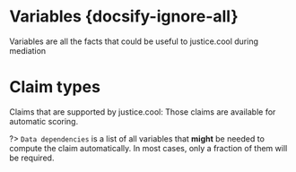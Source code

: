 # Variables  {docsify-ignore-all}

Variables are all the facts that could be useful to justice.cool during mediation

<vue>
    <template>
        <form class="search-container">
            <input type="text" @keyup="find" class="search-bar" placeholder="Search for a variable">
            <a href="#"><img class="search-icon" src="/_media/search-icon.png"></a>
        </form>
        <table>
            <tr>
                <th>ID</th>
                <th>Name</th>
                <th>Litigation types</th>
                <th>Question</th>
                <th>Type</th>
            </tr>
            <tr v-for="i in results">
                <td>
                    <div class="varid">
                        <i class="fa fa-copy" tooltip="Copy to clipboard" @click="copy(i.id)"></i>
                        {{i.id}}
                    </div>
                </td>
                <td>{{i.name}}</td>
                <td>{{i.litigationTypes}}</td>
                <td class="text-center">
                    <span v-if="!i.question">-</span>
                    <i v-if="i.question" v-tooltip.bottom="i.question" class="fa fa-check"></i>
                </td>
                <td>
                    <span v-if="!isEnum(i.type)" v-tooltip.bottom="tooltipFor(i.type)">{{i.type.primary}}</span>
                    <v-popover v-if="isEnum(i.type)">
                        <span>
                            <i class="fa fa-info-circle"></i>
                            {{i.type.primary}}
                        </span>
                        <template slot="popover">
                            <ul>
                                <li v-for="o in i.type.options">
                                    <b>{{o.value}}</b> <br> &nbsp; &nbsp; <i>{{o.display}}</i>
                                </li>
                            </ul>
                        </template>
                    </v-popover>
                </td>
            </tr>
        </table>
    </template>
    <script>
        return {
            data: {
                results: [],
                currentSearch: null,
            },
            methods: {
                async doFind(txt) {
                    this.currentSearch = txt;
                    const data = await auth.queryPrivate(`query FindVar($txt: String!) {modelize { publicVariables(filter: $txt) {id name scope type question litigationTypes}}}`, {txt});
                    data.modelize.publicVariables.forEach(v => {
                        if (v.litigationTypes)
                            v.litigationTypes = v.litigationTypes.join(', ')
                    })
                    if (this.currentSearch === txt) {
                        this.results = data.modelize.publicVariables;
                        this.currentSearch = null;
                    }
                },
                copy(txt) {
                    copyToClipboard(txt);
                },
                find: debounce(function(e) {
                    this.doFind(e.target.value);
                }, 100),
                isEnum(type) {
                    if (type.primary !== 'enum')
                        return false;
                    if (!type.options || typeof type.options === 'string')
                        return false;
                    return true;
                },
                tooltipFor(type) {
                    if (type.primary !== 'enum')
                        return '';
                    if (!type.options || typeof type.options === 'string')
                        return 'Dynamic options :(\nContact us.';
                    return '';
                }
            },
            mounted() {
                this.doFind('');
            }
        };
    </script>
</vue>










# Claim types

Claims that are supported by justice.cool: Those claims are available for automatic scoring.


?> `Data dependencies` is a list of all variables that **might** be needed to compute the claim automatically. In most cases, only a fraction of them will be required.


<vue>
    <template>
        <form class="search-container">
            <input type="text" @keyup="find" class="search-bar" placeholder="Search for a claim">
            <a href="#"><img class="search-icon" src="/_media/search-icon.png"></a>
        </form>
        <table>
            <tr>
                <th>ID</th>
                <th>Name</th>
                <th>Litigation Type</th>
                <th>Data dependencies</th>
            </tr>
            <tr v-for="i in results">
                <td>
                    <div class="varid">
                        <i class="fa fa-copy" tooltip="Copy to clipboard" @click="copy(i.id)"></i>
                        {{i.id}}
                    </div>
                </td>
                <td>{{i.name}}</td>
                <td>{{i.litigationType || '-'}}</td>
                <td>
                    <v-popover>
                        <span>
                            <i class="fa fa-info-circle"></i>
                            {{i.variables && i.variables.length || 0}} variable(s)
                        </span>
                        <template slot="popover">
                            <ul>
                                <li v-for="o in i.variables">
                                    <b>{{o.id}}</b> <br> &nbsp; &nbsp; <i>{{o.name}}</i>
                                </li>
                            </ul>
                        </template>
                    </v-popover>
                </td>
            </tr>
        </table>
    </template>
    <script>
        return {
            data: {
                results: [],
                currentSearch: null,
            },
            methods: {
                async doFind(txt) {
                    this.currentSearch = txt;
                    const data = await auth.queryPrivate(`query FindClaim($txt: String!) {modelize { publicClaims(filter: $txt) {id name litigationType variables {id name}}}}`, {txt});
                    data.modelize.publicClaims.forEach(v => {
                        if (v.litigationTypes)
                            v.litigationTypes = v.litigationTypes.join(', ')
                    })
                    if (this.currentSearch === txt) {
                        this.results = data.modelize.publicClaims;
                        this.currentSearch = null;
                    }
                },
                copy(txt) {
                    copyToClipboard(txt);
                },
                find: debounce(function(e) {
                    this.doFind(e.target.value);
                }, 100),
            },
            mounted() {
                this.doFind('');
            }
        };
    </script>
</vue>




<style>
.varid {
    width: 15em;
    overflow: hidden;
    text-overflow: ellipsis;
    position: relative;
    white-space: nowrap;
}
.varid .fa {
    opacity: 0.5;
    transition: opacity 0.3s;
    cursor: pointer;
    margin-right: 0.3em;
}
.varid .fa:hover {
    opacity: 1;
}

table, tbody {
    width: 100%;
}

table {

    /* weird... */
    transform: translateY(-4em);
}

.search-container{
  width: 100%;
  display: block;
}

input.search-bar{
  margin: 0 auto;
  width: 100%;
  height: 45px;
  padding: 0 20px;
  font-size: 1rem;
  border: 1px solid #D0CFCE;
  outline: none;
}
input.search-bar:focus {
    border: 1px solid #008ABF;
    transition: 0.35s ease;
    color: #008ABF;
}
 input.search-bar:focus::-webkit-input-placeholder{
      transition: opacity 0.45s ease;
  	  opacity: 0;
     }
input.search-bar:focus::-moz-placeholder {
      transition: opacity 0.45s ease;
  	  opacity: 0;
     }
input.search-bar:focus :-ms-placeholder {
     transition: opacity 0.45s ease;
  	 opacity: 0;
     }

.search-icon {
  position: relative;
  float: right;
  width: 75px;
  height: 75px;
  top: -62px;
  right: -15px;
}




</style>